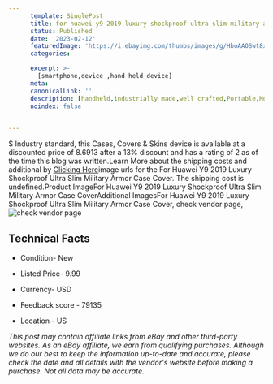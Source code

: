 ```yaml
---
      template: SinglePost
      title: for huawei y9 2019 luxury shockproof ultra slim military armor case cover
      status: Published
      date: '2023-02-12'
      featuredImage: 'https://i.ebayimg.com/thumbs/images/g/HboAAOSwt8xgbm7j/s-l225.jpg'
      categories: 

      excerpt: >-
        [smartphone,device ,hand held device]
      meta:
      canonicalLink: ''
      description: [handheld,industrially made,well crafted,Portable,Mobile,Compact,Convenient,Lightweight,Maneuverable,Man-portable,Miniature,Carriable,Hand-held,Light,Holdable,Transportable,Mobile device,Pocket-sized,On-the-go,Wireless,Cordless,Compact size,Convenient size, smartphone,device ,hand held device]
      noindex: false

        
---
```

$
    Industry standard, this Cases, Covers & Skins device is available at a discounted price of 8.6913 after a 13% discount and has a rating of 2 as of the time this blog was written.Learn More about the shipping costs and additional by [Clicking Here](https://www.ebay.com/itm/233322040651?hash=item365313cd4b%3Ag%3AHboAAOSwt8xgbm7j&mkevt=1&mkcid=1&mkrid=711-53200-19255-0&campid=%253CePNCampaignId%253E&customid=%253CreferenceId%253E&toolid=10049)image urls for the For Huawei Y9 2019 Luxury Shockproof Ultra Slim Military Armor Case Cover. The shipping cost is undefined.Product ImageFor Huawei Y9 2019 Luxury Shockproof Ultra Slim Military Armor Case CoverAdditional ImagesFor Huawei Y9 2019 Luxury Shockproof Ultra Slim Military Armor Case Cover, check vendor page, ![check vendor page](https://origin-galleryplus.ebayimg.com/ws/web/233322040651_2_0_1/225x225.jpg,https://origin-galleryplus.ebayimg.com/ws/web/233322040651_3_0_1/225x225.jpg,https://origin-galleryplus.ebayimg.com/ws/web/233322040651_4_0_1/225x225.jpg,https://origin-galleryplus.ebayimg.com/ws/web/233322040651_5_0_1/225x225.jpg,https://origin-galleryplus.ebayimg.com/ws/web/233322040651_6_0_1/225x225.jpg,https://origin-galleryplus.ebayimg.com/ws/web/233322040651_7_0_1/225x225.jpg,https://origin-galleryplus.ebayimg.com/ws/web/233322040651_8_0_1/225x225.jpg,https://origin-galleryplus.ebayimg.com/ws/web/233322040651_9_0_1/225x225.jpg,https://origin-galleryplus.ebayimg.com/ws/web/233322040651_10_0_1/225x225.jpg,https://origin-galleryplus.ebayimg.com/ws/web/233322040651_11_0_1/225x225.jpg,https://origin-galleryplus.ebayimg.com/ws/web/233322040651_12_0_1/225x225.jpg)
    
    

 ## Technical Facts 



     
      

 - Condition- New 


      

 - Listed Price- 9.99 


      

 - Currency- USD 


      

 - Feedback score - 79135 


      

 - Location - US 


      
      

 *_This post may contain affiliate links from eBay and other third-party websites. As an eBay affiliate, we earn from qualifying purchases. Although we do our best to keep the information up-to-date and accurate, please check the date and all details with the vendor's website before making a purchase. Not all data may be accurate._*



    
    
    
    
    